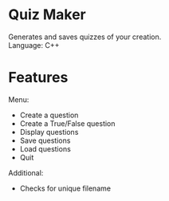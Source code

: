# Quiz Maker
Generates and saves quizzes of your creation. <br>
Language: C++

# Features
Menu:
  - Create a question
  - Create a True/False question
  - Display questions
  - Save questions
  - Load questions
  - Quit

Additional:
  - Checks for unique filename
